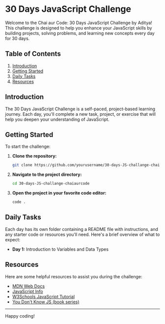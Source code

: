 # 30 Days JavaScript Challenge

Welcome to the Chai aur Code: 30 Days JavaScript Challenge by Aditya! This challenge is designed to help you enhance your JavaScript skills by building projects, solving problems, and learning new concepts every day for 30 days.

## Table of Contents

1. [Introduction](#introduction)
2. [Getting Started](#getting-started)
3. [Daily Tasks](#daily-tasks)
4. [Resources](#resources)

## Introduction

The 30 Days JavaScript Challenge is a self-paced, project-based learning journey. Each day, you'll complete a new task, project, or exercise that will help you deepen your understanding of JavaScript.

## Getting Started

To start the challenge:

1. **Clone the repository:**
    ```bash
    git clone https://github.com/yourusername/30-days-JS-challange-chaiaurcode.git
    ```
2. **Navigate to the project directory:**
    ```bash
    cd 30-days-JS-challange-chaiaurcode
    ```
3. **Open the project in your favorite code editor:**
    ```bash
    code .
    ```

## Daily Tasks

Each day has its own folder containing a README file with instructions, and any starter code or resources you'll need. Here's a brief overview of what to expect:

- **Day 1:** Introduction to Variables and Data Types

## Resources

Here are some helpful resources to assist you during the challenge:

- [MDN Web Docs](https://developer.mozilla.org/en-US/docs/Web/JavaScript)
- [JavaScript Info](https://javascript.info/)
- [W3Schools JavaScript Tutorial](https://www.w3schools.com/js/)
- [You Don't Know JS (book series)](https://github.com/getify/You-Dont-Know-JS)

---

Happy coding!
